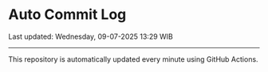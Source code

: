 # Auto Commit Log

Last updated: Wednesday, 09-07-2025 13:29 WIB

---

This repository is automatically updated every minute using GitHub Actions.
